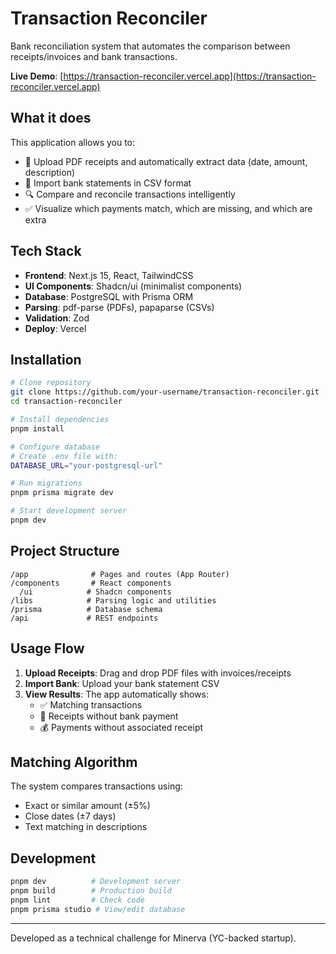 # Transaction Reconciler

Bank reconciliation system that automates the comparison between receipts/invoices and bank transactions.

**Live Demo**: [https://transaction-reconciler.vercel.app](https://transaction-reconciler.vercel.app)

## What it does

This application allows you to:
- 📄 Upload PDF receipts and automatically extract data (date, amount, description)
- 🏦 Import bank statements in CSV format
- 🔍 Compare and reconcile transactions intelligently
- ✅ Visualize which payments match, which are missing, and which are extra

## Tech Stack

- **Frontend**: Next.js 15, React, TailwindCSS
- **UI Components**: Shadcn/ui (minimalist components)
- **Database**: PostgreSQL with Prisma ORM
- **Parsing**: pdf-parse (PDFs), papaparse (CSVs)
- **Validation**: Zod
- **Deploy**: Vercel

## Installation

```bash
# Clone repository
git clone https://github.com/your-username/transaction-reconciler.git
cd transaction-reconciler

# Install dependencies
pnpm install

# Configure database
# Create .env file with:
DATABASE_URL="your-postgresql-url"

# Run migrations
pnpm prisma migrate dev

# Start development server
pnpm dev
```

## Project Structure

```
/app              # Pages and routes (App Router)
/components       # React components
  /ui            # Shadcn components
/libs            # Parsing logic and utilities
/prisma          # Database schema
/api             # REST endpoints
```

## Usage Flow

1. **Upload Receipts**: Drag and drop PDF files with invoices/receipts
2. **Import Bank**: Upload your bank statement CSV
3. **View Results**: The app automatically shows:
   - ✅ Matching transactions
   - 📄 Receipts without bank payment
   - 💰 Payments without associated receipt

## Matching Algorithm

The system compares transactions using:
- Exact or similar amount (±5%)
- Close dates (±7 days)
- Text matching in descriptions

## Development

```bash
pnpm dev          # Development server
pnpm build        # Production build
pnpm lint         # Check code
pnpm prisma studio # View/edit database
```

---

Developed as a technical challenge for Minerva (YC-backed startup).
